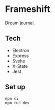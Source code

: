 # Frameshift

Dream journal.

## Tech

- Electron
- Express
- Svelte
- X-State
- Jest

## Set up

```
npm ci
npm run dev
```
